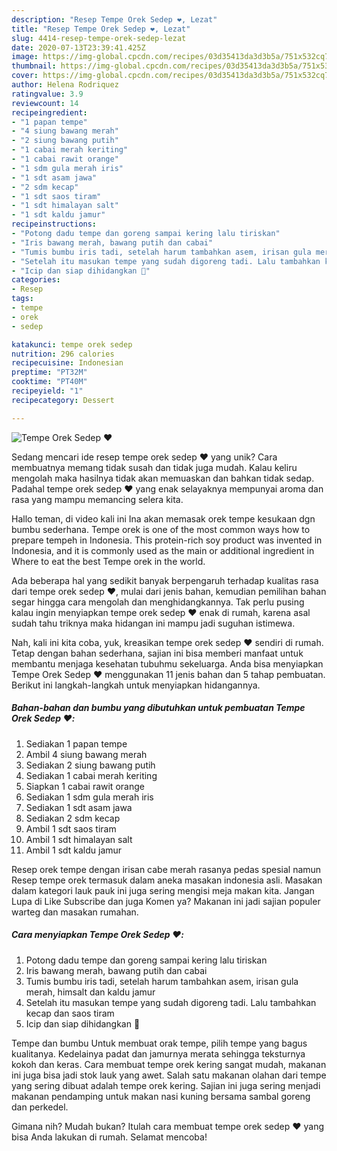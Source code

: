 ```yaml
---
description: "Resep Tempe Orek Sedep ❤️, Lezat"
title: "Resep Tempe Orek Sedep ❤️, Lezat"
slug: 4414-resep-tempe-orek-sedep-lezat
date: 2020-07-13T23:39:41.425Z
image: https://img-global.cpcdn.com/recipes/03d35413da3d3b5a/751x532cq70/tempe-orek-sedep-❤️-foto-resep-utama.jpg
thumbnail: https://img-global.cpcdn.com/recipes/03d35413da3d3b5a/751x532cq70/tempe-orek-sedep-❤️-foto-resep-utama.jpg
cover: https://img-global.cpcdn.com/recipes/03d35413da3d3b5a/751x532cq70/tempe-orek-sedep-❤️-foto-resep-utama.jpg
author: Helena Rodriquez
ratingvalue: 3.9
reviewcount: 14
recipeingredient:
- "1 papan tempe"
- "4 siung bawang merah"
- "2 siung bawang putih"
- "1 cabai merah keriting"
- "1 cabai rawit orange"
- "1 sdm gula merah iris"
- "1 sdt asam jawa"
- "2 sdm kecap"
- "1 sdt saos tiram"
- "1 sdt himalayan salt"
- "1 sdt kaldu jamur"
recipeinstructions:
- "Potong dadu tempe dan goreng sampai kering lalu tiriskan"
- "Iris bawang merah, bawang putih dan cabai"
- "Tumis bumbu iris tadi, setelah harum tambahkan asem, irisan gula merah, himsalt dan kaldu jamur"
- "Setelah itu masukan tempe yang sudah digoreng tadi. Lalu tambahkan kecap dan saos tiram"
- "Icip dan siap dihidangkan 🤗"
categories:
- Resep
tags:
- tempe
- orek
- sedep

katakunci: tempe orek sedep 
nutrition: 296 calories
recipecuisine: Indonesian
preptime: "PT32M"
cooktime: "PT40M"
recipeyield: "1"
recipecategory: Dessert

---
```



![Tempe Orek Sedep ❤️](https://img-global.cpcdn.com/recipes/03d35413da3d3b5a/751x532cq70/tempe-orek-sedep-❤️-foto-resep-utama.jpg)

Sedang mencari ide resep tempe orek sedep ❤️ yang unik? Cara membuatnya memang tidak susah dan tidak juga mudah. Kalau keliru mengolah maka hasilnya tidak akan memuaskan dan bahkan tidak sedap. Padahal tempe orek sedep ❤️ yang enak selayaknya mempunyai aroma dan rasa yang mampu memancing selera kita.

Hallo teman, di video kali ini Ina akan memasak orek tempe kesukaan dgn bumbu sederhana. Tempe orek is one of the most common ways how to prepare tempeh in Indonesia. This protein-rich soy product was invented in Indonesia, and it is commonly used as the main or additional ingredient in Where to eat the best Tempe orek in the world.

Ada beberapa hal yang sedikit banyak berpengaruh terhadap kualitas rasa dari tempe orek sedep ❤️, mulai dari jenis bahan, kemudian pemilihan bahan segar hingga cara mengolah dan menghidangkannya. Tak perlu pusing kalau ingin menyiapkan tempe orek sedep ❤️ enak di rumah, karena asal sudah tahu triknya maka hidangan ini mampu jadi suguhan istimewa.


Nah, kali ini kita coba, yuk, kreasikan tempe orek sedep ❤️ sendiri di rumah. Tetap dengan bahan sederhana, sajian ini bisa memberi manfaat untuk membantu menjaga kesehatan tubuhmu sekeluarga. Anda bisa menyiapkan Tempe Orek Sedep ❤️ menggunakan 11 jenis bahan dan 5 tahap pembuatan. Berikut ini langkah-langkah untuk menyiapkan hidangannya.

<!--inarticleads1-->

##### Bahan-bahan dan bumbu yang dibutuhkan untuk pembuatan Tempe Orek Sedep ❤️:

1. Sediakan 1 papan tempe
1. Ambil 4 siung bawang merah
1. Sediakan 2 siung bawang putih
1. Sediakan 1 cabai merah keriting
1. Siapkan 1 cabai rawit orange
1. Sediakan 1 sdm gula merah iris
1. Sediakan 1 sdt asam jawa
1. Sediakan 2 sdm kecap
1. Ambil 1 sdt saos tiram
1. Ambil 1 sdt himalayan salt
1. Ambil 1 sdt kaldu jamur


Resep orek tempe dengan irisan cabe merah rasanya pedas spesial namun Resep tempe orek termasuk dalam aneka masakan indonesia asli. Masakan dalam kategori lauk pauk ini juga sering mengisi meja makan kita. Jangan Lupa di Like Subscribe dan juga Komen ya? Makanan ini jadi sajian populer warteg dan masakan rumahan. 

<!--inarticleads2-->

##### Cara menyiapkan Tempe Orek Sedep ❤️:

1. Potong dadu tempe dan goreng sampai kering lalu tiriskan
1. Iris bawang merah, bawang putih dan cabai
1. Tumis bumbu iris tadi, setelah harum tambahkan asem, irisan gula merah, himsalt dan kaldu jamur
1. Setelah itu masukan tempe yang sudah digoreng tadi. Lalu tambahkan kecap dan saos tiram
1. Icip dan siap dihidangkan 🤗


Tempe dan bumbu Untuk membuat orak tempe, pilih tempe yang bagus kualitanya. Kedelainya padat dan jamurnya merata sehingga teksturnya kokoh dan keras. Cara membuat tempe orek kering sangat mudah, makanan ini juga bisa jadi stok lauk yang awet. Salah satu makanan olahan dari tempe yang sering dibuat adalah tempe orek kering. Sajian ini juga sering menjadi makanan pendamping untuk makan nasi kuning bersama sambal goreng dan perkedel. 

Gimana nih? Mudah bukan? Itulah cara membuat tempe orek sedep ❤️ yang bisa Anda lakukan di rumah. Selamat mencoba!
